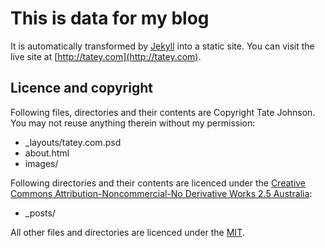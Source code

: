 # This is data for my blog

It is automatically transformed by [Jekyll](http://github.com/mojombo/jekyll) into a static site. You can visit the live site at [http://tatey.com](http://tatey.com).

## Licence and copyright

Following files, directories and their contents are Copyright Tate Johnson. You may not reuse anything therein without my permission:

* _layouts/tatey.com.psd
* about.html
* images/

Following directories and their contents are licenced under the [Creative Commons Attribution-Noncommercial-No Derivative Works 2.5 Australia](http://creativecommons.org/licenses/by-nc-nd/2.5/au/):

* _posts/

All other files and directories are licenced under the [MIT](http://www.opensource.org/licenses/mit-license.php).
